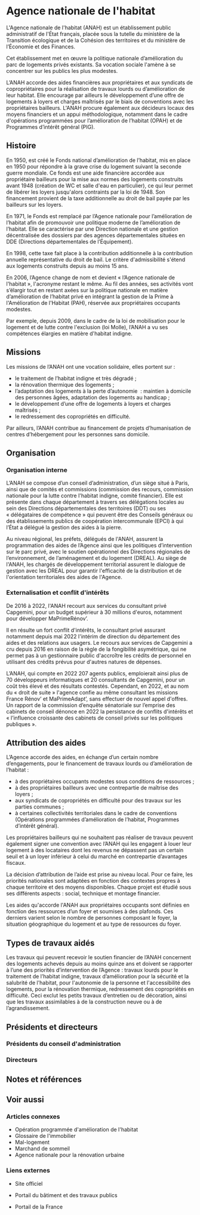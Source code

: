 # Agence nationale de l'habitat

L'Agence nationale de l'habitat (ANAH) est un établissement public administratif de l'État français, placée sous la tutelle du ministère de la Transition écologique et de la Cohésion des territoires et du ministère de l’Économie et des Finances.

Cet établissement met en œuvre la politique nationale d’amélioration du parc de logements privés existants. Sa vocation sociale l'amène à se concentrer sur les publics les plus modestes.

L’ANAH accorde des aides financières aux propriétaires et aux syndicats de copropriétaires pour la réalisation de travaux lourds ou d’amélioration de leur habitat. Elle encourage par ailleurs le développement d’une offre de logements à loyers et charges maîtrisés par le biais de conventions avec les propriétaires bailleurs. L'ANAH procure également aux décideurs locaux des moyens financiers et un appui méthodologique, notamment dans le cadre d'opérations programmées pour l’amélioration de l’habitat (OPAH) et de Programmes d’intérêt général (PIG).

## Histoire

En 1950, est créé le Fonds national d’amélioration de l’habitat, mis en place en 1950 pour répondre à la grave crise du logement suivant la seconde guerre mondiale. Ce fonds est une aide financière accordée aux propriétaire bailleurs pour la mise aux normes des logements construits avant 1948 (création de WC et salle d'eau en particulier), ce qui leur permet de libérer les loyers jusqu'alors contraints par la loi de 1948. Son financement provient de la taxe additionnelle au droit de bail payée par les bailleurs sur les loyers.

En 1971, le Fonds est remplacé par l’Agence nationale pour l’amélioration de l’habitat afin de promouvoir une politique moderne de l’amélioration de l’habitat. Elle se caractérise par une Direction nationale et une gestion décentralisée des dossiers par des agences départementales situées en DDE (Directions départementales de l’Équipement).

En 1998, cette taxe fait place à la contribution additionnelle à la contribution annuelle représentative du droit de bail. Le critère d'admissibilité s'étend aux logements construits depuis au moins 15 ans.

En 2006, l’Agence change de nom et devient « l’Agence nationale de l'habitat », l'acronyme restant le même. Au fil des années, ses activités vont s’élargir tout en restant axées sur la politique nationale en matière d’amélioration de l’habitat privé en intégrant la gestion de la Prime à l'Amélioration de l'Habitat (PAH), réservée aux propriétaires occupants modestes.

Par exemple, depuis 2009, dans le cadre de la loi de mobilisation pour le logement et de lutte contre l'exclusion (loi Molle), l’ANAH a vu ses compétences élargies en matière d'habitat indigne.

## Missions

Les missions de l’ANAH ont une vocation solidaire, elles portent sur :

- le traitement de l’habitat indigne et très dégradé ;
- la rénovation thermique des logements ;
- l’adaptation des logements à la perte d’autonomie  : maintien à domicile des personnes âgées, adaptation des logements au handicap ;
- le développement d’une offre de logements à loyers et charges maîtrisés ;
- le redressement des copropriétés en difficulté.

Par ailleurs, l’ANAH contribue au financement de projets d’humanisation de centres d’hébergement pour les personnes sans domicile.

## Organisation

### Organisation interne

L’ANAH se compose d’un conseil d’administration, d’un siège situé à Paris, ainsi que de comités et commissions (commission des recours, commission nationale pour la lutte contre l'habitat indigne, comité financier). Elle est présente dans chaque département à travers ses délégations locales au sein des Directions départementales des territoires (DDT) ou ses « délégataires de compétence » qui peuvent être des Conseils généraux ou des établissements publics de coopération intercommunale (EPCI) à qui l’État a délégué la gestion des aides à la pierre.

Au niveau régional, les préfets, délégués de l'ANAH, assurent la programmation des aides de l’Agence ainsi que les politiques d’intervention sur le parc privé, avec le soutien opérationnel des Directions régionales de l’environnement, de l’aménagement et du logement (DREAL). Au siège de l'ANAH, les chargés de développement territorial assurent le dialogue de gestion avec les DREAL pour garantir l'efficacité de la distribution et de l'orientation territoriales des aides de l'Agence.

### Externalisation et conflit d'intérêts

De 2016 à 2022, l'ANAH recourt aux services du consultant privé Capgemini, pour un budget supérieur à 30 millions d'euros, notamment pour développer MaPrimeRénov’.

Il en résulte un fort conflit d'intérêts, le consultant privé assurant notamment depuis mai 2022 l'intérim de direction du département des aides et des relations aux usagers. Le recours aux services de Capgemini a cru depuis 2016 en raison de la règle de la fongibilité asymétrique, qui ne permet pas à un gestionnaire public d'accroître les crédits de personnel en utilisant des crédits prévus pour d'autres natures de dépenses.

L’ANAH, qui compte en 2022 207 agents publics, emploierait ainsi plus de 70 développeurs informatiques et 20 consultants de Capgemini, pour un coût très élevé et des résultats contestés. Cependant, en 2022, et au nom du « droit de suite » l'agence confie au même consultant les missions France Rénov’ et MaPrimeAdapt’, sans effectuer de nouvel appel d'offres. Un rapport de la commission d’enquête sénatoriale sur l’emprise des cabinets de conseil dénonce en 2022 la persistance de conflits d'intérêts et « l’influence croissante des cabinets de conseil privés sur les politiques publiques ».

## Attribution des aides

L’Agence accorde des aides, en échange d’un certain nombre d’engagements, pour le financement de travaux lourds ou d’amélioration de l’habitat :

- à des propriétaires occupants modestes sous conditions de ressources ;
- à des propriétaires bailleurs avec une contrepartie de maîtrise des loyers ;
- aux syndicats de copropriétés en difficulté pour des travaux sur les parties communes ;
- à certaines collectivités territoriales dans le cadre de conventions (Opérations programmées d’amélioration de l’habitat, Programmes d’intérêt général).

Les propriétaires bailleurs qui ne souhaitent pas réaliser de travaux peuvent également signer une convention avec l’ANAH qui les engagent à louer leur logement à des locataires dont les revenus ne dépassent pas un certain seuil et à un loyer inférieur à celui du marché en contrepartie d’avantages fiscaux.

La décision d’attribution de l’aide est prise au niveau local. Pour ce faire, les priorités nationales sont adaptées en fonction des contextes propres à chaque territoire et des moyens disponibles. Chaque projet est étudié sous ses différents aspects : social, technique et montage financier.

Les aides qu'accorde l'ANAH aux propriétaires occupants sont définies en fonction des ressources d’un foyer et soumises à des plafonds. Ces derniers varient selon le nombre de personnes composant le foyer, la situation géographique du logement et au type de ressources du foyer.

## Types de travaux aidés

Les travaux qui peuvent recevoir le soutien financier de l’ANAH concernent des logements achevés depuis au moins quinze ans et doivent se rapporter à l’une des priorités d’intervention de l’Agence : travaux lourds pour le traitement de l’habitat indigne, travaux d’amélioration pour la sécurité et la salubrité de l'habitat, pour l'autonomie de la personne et l'accessibilité des logements, pour la rénovation thermique, redressement des copropriétés en difficulté. Ceci exclut les petits travaux d’entretien ou de décoration, ainsi que les travaux assimilables à de la construction neuve ou à de l’agrandissement.

## Présidents et directeurs

### Présidents du conseil d'administration

### Directeurs

## Notes et références

## Voir aussi

### Articles connexes

- Opération programmée d'amélioration de l'habitat
- Glossaire de l'immobilier
- Mal-logement
- Marchand de sommeil
- Agence nationale pour la rénovation urbaine

### Liens externes

- Site officiel

- Portail du bâtiment et des travaux publics
- Portail de la France
